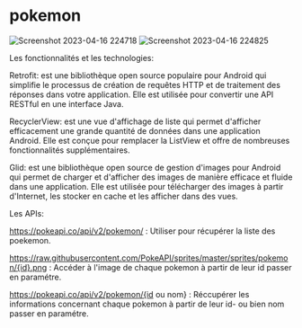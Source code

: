 # pokemon

![Screenshot 2023-04-16 224718](https://user-images.githubusercontent.com/48094988/232347266-0bbd7f6c-c2cc-4dac-a594-c04dbe7db673.png) ![Screenshot 2023-04-16 224825](https://user-images.githubusercontent.com/48094988/232347269-efe21d27-31f2-472f-8eb1-40dce93445bd.png)

Les fonctionnalités et les technologies:

Retrofit: est une bibliothèque open source populaire pour Android qui simplifie le processus de création de requêtes HTTP et de traitement des réponses dans votre application. Elle est utilisée pour convertir une API RESTful en une interface Java.

RecyclerView: est une vue d'affichage de liste qui permet d'afficher efficacement une grande quantité de données dans une application Android. Elle est conçue pour remplacer la ListView et offre de nombreuses fonctionnalités supplémentaires.

Glid: est une bibliothèque open source de gestion d'images pour Android qui permet de charger et d'afficher des images de manière efficace et fluide dans une application. Elle est utilisée pour télécharger des images à partir d'Internet, les stocker en cache et les afficher dans des vues.

Les APIs:

https://pokeapi.co/api/v2/pokemon/ : Utiliser pour récupérer la liste des poekemon.

https://raw.githubusercontent.com/PokeAPI/sprites/master/sprites/pokemon/{id}.png : Accéder à l'image de chaque pokemon à partir de leur id passer en paramétre.

https://pokeapi.co/api/v2/pokemon/{id ou nom} : Réccupérer les informations concernant chaque pokemon à partir de leur id- ou bien nom passer en paramétre.
